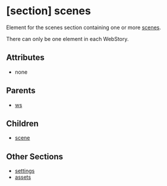 
# [section] scenes

Element for the scenes section containing one or more [scenes](scene.md).

There can only be one <scenes> element in each WebStory.

## Attributes

 * none

## Parents

 * [ws](ws.md)

## Children

 * [scene](scene.md)

## Other Sections

 * [settings](settings.md)
 * [assets](assets.md)
